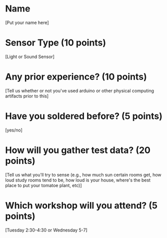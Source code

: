 # Name
[Put your name here]

# Sensor Type (10 points)
[Light or Sound Sensor]

# Any prior experience? (10 points)
[Tell us whether or not you've used arduino or other physical computing artifacts prior to this]

# Have you soldered before? (5 points)
[yes/no]

# How will you gather test data? (20 points)
[Tell us what you'll try to sense (e.g., how much sun certain rooms get, how loud study rooms tend to be, how loud is your house, where's the best place to put your tomatoe plant, etc)]

# Which workshop will you attend? (5 points)
[Tuesday 2:30-4:30 or Wednesday 5-7]
